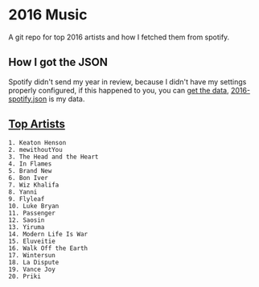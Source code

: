 # 2016 Music

A git repo for top 2016 artists and how I fetched them from spotify.

## How I got the JSON

Spotify didn't send my year in review, because I didn't have my settings
properly configured, if this happened to you, you can
[get the data](https://developer.spotify.com/web-api/console/get-current-user-top-artists-and-tracks/),
[2016-spotify.json](./2016-spotify.json) is my data.


## [Top Artists](./2016-top-artists.txt)
```
1. Keaton Henson
2. mewithoutYou
3. The Head and the Heart
4. In Flames
5. Brand New
6. Bon Iver
7. Wiz Khalifa
8. Yanni
9. Flyleaf
10. Luke Bryan
11. Passenger
12. Saosin
13. Yiruma
14. Modern Life Is War
15. Eluveitie
16. Walk Off the Earth
17. Wintersun
18. La Dispute
19. Vance Joy
20. Priki
```
